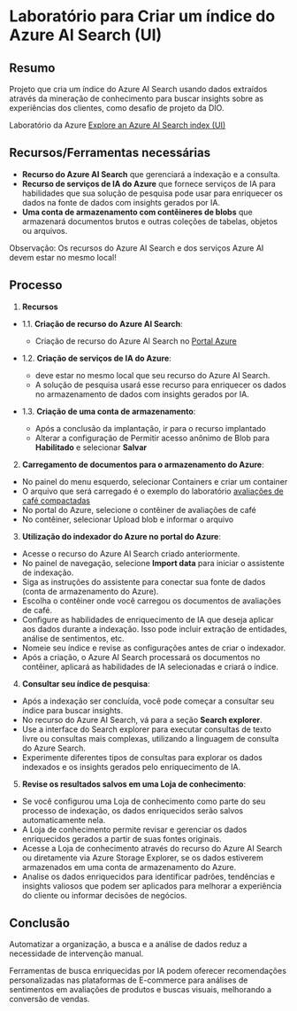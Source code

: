 # Laboratório para Criar um índice do Azure AI Search (UI)

## Resumo
Projeto que cria um índice do Azure AI Search usando dados extraídos através da mineração de conhecimento para buscar insights sobre as experiências dos clientes, como desafio de projeto da DIO.

Laboratório da Azure [Explore an Azure AI Search index (UI)](https://microsoftlearning.github.io/mslearn-ai-fundamentals/Instructions/Labs/11-ai-search.html)

## Recursos/Ferramentas necessárias
- **Recurso do Azure AI Search** que gerenciará a indexação e a consulta.
- **Recurso de serviços de IA do Azure** que fornece serviços de IA para habilidades que sua solução de pesquisa pode usar para enriquecer os dados na fonte de dados com insights gerados por IA.
- **Uma conta de armazenamento com contêineres de blobs** que armazenará documentos brutos e outras coleções de tabelas, objetos ou arquivos.


Observação: Os recursos do Azure AI Search e dos serviços Azure AI devem estar no mesmo local!

## Processo

1. **Recursos**

- 1.1. **Criação de recurso do Azure AI Search**:
    - Criação de recurso do Azure AI Search no [Portal Azure](https://portal.azure.com)

- 1.2. **Criação de serviços de IA do Azure**:
    - deve estar no mesmo local que seu recurso do Azure AI Search.
    - A solução de pesquisa usará esse recurso para enriquecer os dados no armazenamento de dados com insights gerados por IA.

- 1.3. **Criação de uma conta de armazenamento**:
    - Após a conclusão da implantação, ir para o recurso implantado
    - Alterar a configuração de Permitir acesso anônimo de Blob para **Habilitado** e selecionar **Salvar**

2. **Carregamento de documentos para o armazenamento do Azure**:
- No painel do menu esquerdo, selecionar Containers e criar um container
- O arquivo que será carregado é o exemplo do laboratório [avaliações de café compactadas](https://aka.ms/mslearn-coffee-reviews)
- No portal do Azure, selecione o contêiner de avaliações de café
- No contêiner, selecionar Upload blob e informar o arquivo

3. **Utilização do indexador do Azure no portal do Azure**:
- Acesse o recurso do Azure AI Search criado anteriormente.
- No painel de navegação, selecione **Import data** para iniciar o assistente de indexação.
- Siga as instruções do assistente para conectar sua fonte de dados (conta de armazenamento do Azure).
- Escolha o contêiner onde você carregou os documentos de avaliações de café.
- Configure as habilidades de enriquecimento de IA que deseja aplicar aos dados durante a indexação. Isso pode incluir extração de entidades, análise de sentimentos, etc.
- Nomeie seu índice e revise as configurações antes de criar o indexador.
- Após a criação, o Azure AI Search processará os documentos no contêiner, aplicará as habilidades de IA selecionadas e criará o índice.

4. **Consultar seu índice de pesquisa**:
- Após a indexação ser concluída, você pode começar a consultar seu índice para buscar insights.
- No recurso do Azure AI Search, vá para a seção **Search explorer**.
- Use a interface do Search explorer para executar consultas de texto livre ou consultas mais complexas, utilizando a linguagem de consulta do Azure Search.
- Experimente diferentes tipos de consultas para explorar os dados indexados e os insights gerados pelo enriquecimento de IA.

5. **Revise os resultados salvos em uma Loja de conhecimento**:
- Se você configurou uma Loja de conhecimento como parte do seu processo de indexação, os dados enriquecidos serão salvos automaticamente nela.
- A Loja de conhecimento permite revisar e gerenciar os dados enriquecidos gerados a partir de suas fontes originais.
- Acesse a Loja de conhecimento através do recurso do Azure AI Search ou diretamente via Azure Storage Explorer, se os dados estiverem armazenados em uma conta de armazenamento do Azure.
- Analise os dados enriquecidos para identificar padrões, tendências e insights valiosos que podem ser aplicados para melhorar a experiência do cliente ou informar decisões de negócios.

## Conclusão

Automatizar a organização, a busca e a análise de dados reduz a necessidade de intervenção manual.

Ferramentas de busca enriquecidas por IA podem oferecer recomendações personalizadas nas plataformas de E-commerce para análises de sentimentos em avaliações de produtos e buscas visuais, melhorando a conversão de vendas.
